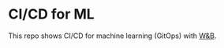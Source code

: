 # CI/CD for ML

This repo shows CI/CD for machine learning (GitOps) with [W&B](https://www.wandb.courses/courses/ci-cd-for-machine-learning).
